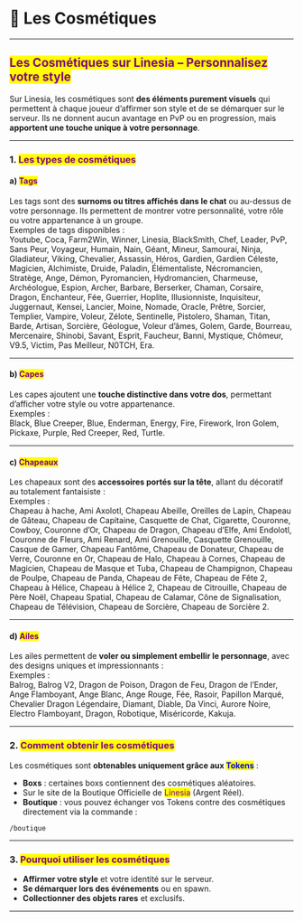 # 🐲 Les Cosmétiques

***

## <mark style="color:purple;">Les Cosmétiques sur Linesia – Personnalisez votre style</mark>

Sur Linesia, les cosmétiques sont **des éléments purement visuels** qui permettent à chaque joueur d’affirmer son style et de se démarquer sur le serveur. Ils ne donnent aucun avantage en PvP ou en progression, mais **apportent une touche unique à votre personnage**.

***

### 1. <mark style="color:purple;">Les types de cosmétiques</mark>

#### a) <mark style="color:purple;">Tags</mark>

Les tags sont des **surnoms ou titres affichés dans le chat** ou au-dessus de votre personnage. Ils permettent de montrer votre personnalité, votre rôle ou votre appartenance à un groupe.\
Exemples de tags disponibles :\
Youtube, Coca, Farm2Win, Winner, Linesia, BlackSmith, Chef, Leader, PvP, Sans Peur, Voyageur, Humain, Nain, Géant, Mineur, Samourai, Ninja, Gladiateur, Viking, Chevalier, Assassin, Héros, Gardien, Gardien Céleste, Magicien, Alchimiste, Druide, Paladin, Élémentaliste, Nécromancien, Stratège, Ange, Démon, Pyromancien, Hydromancien, Charmeuse, Archéologue, Espion, Archer, Barbare, Berserker, Chaman, Corsaire, Dragon, Enchanteur, Fée, Guerrier, Hoplite, Illusionniste, Inquisiteur, Juggernaut, Kensei, Lancier, Moine, Nomade, Oracle, Prêtre, Sorcier, Templier, Vampire, Voleur, Zélote, Sentinelle, Pistolero, Shaman, Titan, Barde, Artisan, Sorcière, Géologue, Voleur d’âmes, Golem, Garde, Bourreau, Mercenaire, Shinobi, Savant, Esprit, Faucheur, Banni, Mystique, Chômeur, V9.5, Victim, Pas Meilleur, N0TCH, Era.

***

#### b) <mark style="color:purple;">Capes</mark>

Les capes ajoutent une **touche distinctive dans votre dos**, permettant d’afficher votre style ou votre appartenance.\
Exemples :\
Black, Blue Creeper, Blue, Enderman, Energy, Fire, Firework, Iron Golem, Pickaxe, Purple, Red Creeper, Red, Turtle.

***

#### c) <mark style="color:purple;">Chapeaux</mark>

Les chapeaux sont des **accessoires portés sur la tête**, allant du décoratif au totalement fantaisiste :\
Exemples :\
Chapeau à hache, Ami Axolotl, Chapeau Abeille, Oreilles de Lapin, Chapeau de Gâteau, Chapeau de Capitaine, Casquette de Chat, Cigarette, Couronne, Cowboy, Couronne d’Or, Chapeau de Dragon, Chapeau d’Elfe, Ami Endolotl, Couronne de Fleurs, Ami Renard, Ami Grenouille, Casquette Grenouille, Casque de Gamer, Chapeau Fantôme, Chapeau de Donateur, Chapeau de Verre, Couronne en Or, Chapeau de Halo, Chapeau à Cornes, Chapeau de Magicien, Chapeau de Masque et Tuba, Chapeau de Champignon, Chapeau de Poulpe, Chapeau de Panda, Chapeau de Fête, Chapeau de Fête 2, Chapeau à Hélice, Chapeau à Hélice 2, Chapeau de Citrouille, Chapeau de Père Noël, Chapeau Spatial, Chapeau de Calamar, Cône de Signalisation, Chapeau de Télévision, Chapeau de Sorcière, Chapeau de Sorcière 2.

***

#### d) <mark style="color:purple;">Ailes</mark>

Les ailes permettent de **voler ou simplement embellir le personnage**, avec des designs uniques et impressionnants :\
Exemples :\
Balrog, Balrog V2, Dragon de Poison, Dragon de Feu, Dragon de l’Ender, Ange Flamboyant, Ange Blanc, Ange Rouge, Fée, Rasoir, Papillon Marqué, Chevalier Dragon Légendaire, Diamant, Diable, Da Vinci, Aurore Noire, Electro Flamboyant, Dragon, Robotique, Miséricorde, Kakuja.

***

### 2. <mark style="color:purple;">Comment obtenir les cosmétiques</mark>

Les cosmétiques sont **obtenables uniquement grâce aux&#x20;**<mark style="color:blue;">**Tokens**</mark> :

* **Boxs** : certaines boxs contiennent des cosmétiques aléatoires.
* Sur le site de la Boutique Officielle de <mark style="color:purple;">Linesia</mark> (Argent Réel).
* **Boutique** : vous pouvez échanger vos Tokens contre des cosmétiques directement via la commande :

```
/boutique
```

***

### 3. <mark style="color:purple;">Pourquoi utiliser les cosmétiques</mark>

* **Affirmer votre style** et votre identité sur le serveur.
* **Se démarquer lors des événements** ou en spawn.
* **Collectionner des objets rares** et exclusifs.

***
